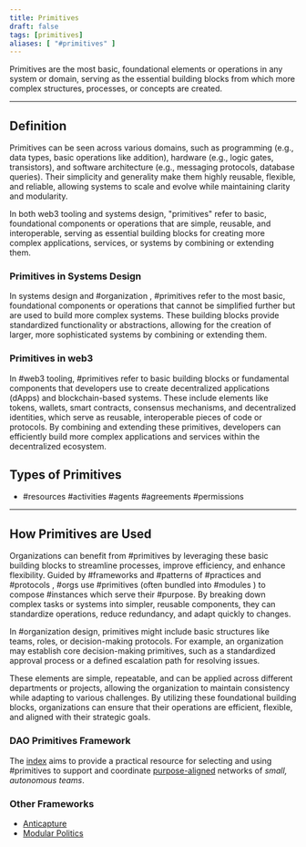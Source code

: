 ```yaml
---
title: Primitives
draft: false
tags: [primitives]
aliases: [ "#primitives" ]
---
```


Primitives are the most basic, foundational elements or operations in any system or domain, serving as the essential building blocks from which more complex structures, processes, or concepts are created.

---

## Definition

Primitives can be seen across various domains, such as programming (e.g., data types, basic operations like addition), hardware (e.g., logic gates, transistors), and software architecture (e.g., messaging protocols, database queries). Their simplicity and generality make them highly reusable, flexible, and reliable, allowing systems to scale and evolve while maintaining clarity and modularity.

In both web3 tooling and systems design, "primitives" refer to basic, foundational components or operations that are simple, reusable, and interoperable, serving as essential building blocks for creating more complex applications, services, or systems by combining or extending them.

### Primitives in Systems Design

In systems design and #organization , #primitives refer to the most basic, foundational components or operations that cannot be simplified further but are used to build more complex systems. These building blocks provide standardized functionality or abstractions, allowing for the creation of larger, more sophisticated systems by combining or extending them.

### Primitives in web3

In #web3 tooling, #primitives refer to basic building blocks or fundamental components that developers use to create decentralized applications (dApps) and blockchain-based systems. These include elements like tokens, wallets, smart contracts, consensus mechanisms, and decentralized identities, which serve as reusable, interoperable pieces of code or protocols. By combining and extending these primitives, developers can efficiently build more complex applications and services within the decentralized ecosystem.

## Types of Primitives

- #resources #activities #agents #agreements #permissions

---

## How Primitives are Used

Organizations can benefit from #primitives by leveraging these basic building blocks to streamline processes, improve efficiency, and enhance flexibility. Guided by #frameworks and #patterns of #practices and #protocols , #orgs use #primitives (often bundled into #modules ) to compose #instances which serve their #purpose. By breaking down complex tasks or systems into simpler, reusable components, they can standardize operations, reduce redundancy, and adapt quickly to changes.

In #organization design, primitives might include basic structures like teams, roles, or decision-making protocols. For example, an organization may establish core decision-making primitives, such as a standardized approval process or a defined escalation path for resolving issues. 

These elements are simple, repeatable, and can be applied across different departments or projects, allowing the organization to maintain consistency while adapting to various challenges. By utilizing these foundational building blocks, organizations can ensure that their operations are efficient, flexible, and aligned with their strategic goals.

### DAO Primitives Framework

The [index](notes/primitives-project/framework/index.md) aims to provide a practical resource for selecting and using #primitives to support and coordinate [purpose-aligned](lexicon/Purpose.md) networks of *small, autonomous teams*. 

### Other Frameworks

- [Anticapture](library/Anticapture.md)
- [Modular Politics](library/Modular%20Politics.md)